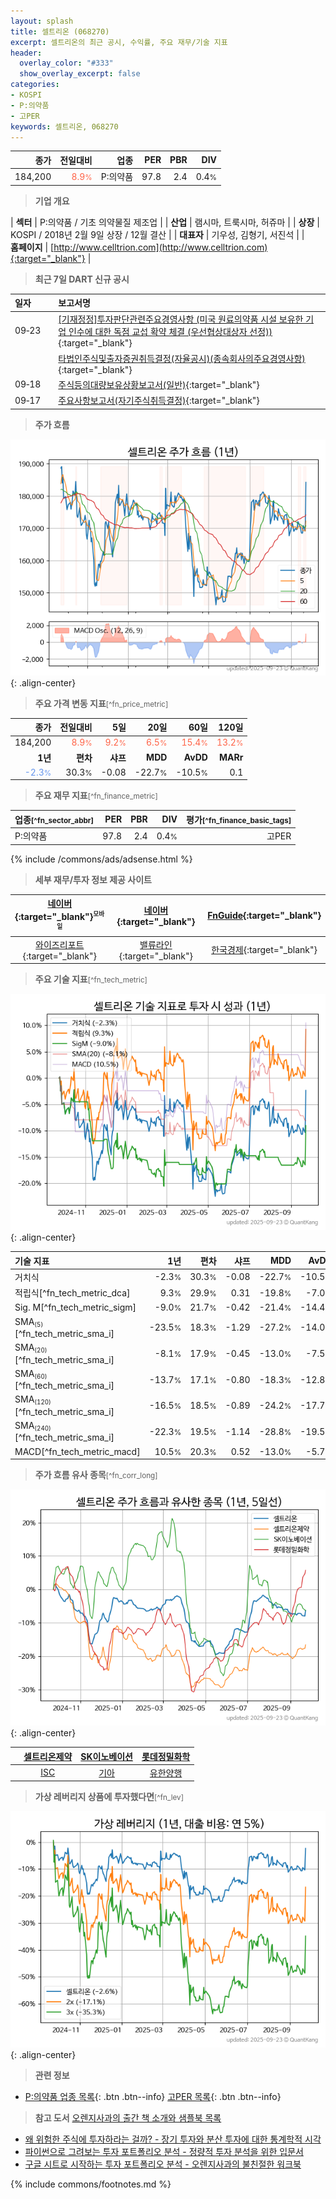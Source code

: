 ```yaml
---
layout: splash
title: 셀트리온 (068270)
excerpt: 셀트리온의 최근 공시, 수익률, 주요 재무/기술 지표
header:
  overlay_color: "#333"
  show_overlay_excerpt: false
categories:
- KOSPI
- P:의약품
- 고PER
keywords: 셀트리온, 068270
---
```


| **종가** | **전일대비** | **업종** | **PER** | **PBR** | **DIV** |
| -------: | -----------: | -------: | ------: | ------: | ------: |
| 184,200 | <span style="color: tomato">8.9<small>%</small></span> | P:의약품 | 97.8 | 2.4 | 0.4<small>%</small> |

<!-- more -->


> **기업 개요**<a id="company"></a>

| <span style="white-space:nowrap;">**섹터**</span> | P:의약품 / 기초 의약물질 제조업 |
| <span style="white-space:nowrap;">**산업**</span> | 램시마, 트룩시마, 허쥬마 |
| <span style="white-space:nowrap;">**상장**</span> | KOSPI / 2018년 2월 9일 상장 / 12월 결산 |
| <span style="white-space:nowrap;">**대표자**</span> | 기우성, 김형기, 서진석 |
| <span style="white-space:nowrap;">**홈페이지**</span> | [http://www.celltrion.com](http://www.celltrion.com){:target="_blank"} |


> **최근 7일 DART 신규 공시**<a id="dart"></a>

| **일자** |      | **보고서명** |
| :------- | :--- | :----------- |
| 09&#x2011;23 | | [[기재정정]투자판단관련주요경영사항              (미국 원료의약품 시설 보유한 기업 인수에 대한 독점 교섭 확약 체결 (우선협상대상자 선정))](https://dart.fss.or.kr/dsaf001/main.do?rcpNo=20250923800076){:target="_blank"} |
|  | | [타법인주식및출자증권취득결정(자율공시)(종속회사의주요경영사항)              ](https://dart.fss.or.kr/dsaf001/main.do?rcpNo=20250923800073){:target="_blank"} |
| 09&#x2011;18 | | [주식등의대량보유상황보고서(일반)](https://dart.fss.or.kr/dsaf001/main.do?rcpNo=20250918000365){:target="_blank"} |
| 09&#x2011;17 | | [주요사항보고서(자기주식취득결정)](https://dart.fss.or.kr/dsaf001/main.do?rcpNo=20250917000073){:target="_blank"} |


> **주가 흐름**<a id="price"></a>

![068270](/stock/images/068270.png){: .align-center}


> **주요 가격 변동 지표**<small>[^fn_price_metric]</small>

| **종가** | **전일대비** | **5일** | **20일** | **60일** | **120일** |
| -------: | -----------: | ------: | -------: | -------: | --------: |
| 184,200 | <span style="color: tomato">8.9<small>%</small></span> | <span style="color: tomato">9.2<small>%</small></span> | <span style="color: tomato">6.5<small>%</small></span> | <span style="color: tomato">15.4<small>%</small></span> | <span style="color: tomato">13.2<small>%</small></span> |
| **1년** | **편차** | **샤프** | **MDD** | **AvDD** | **MARr** |
| <span style="color: cornflowerblue">-2.3<small>%</small></span> | 30.3<small>%</small> | -0.08 | -22.7<small>%</small> | -10.5<small>%</small> | 0.1 |


> **주요 재무 지표**<small>[^fn_finance_metric]</small>

| **업종**<small>[^fn_sector_abbr]</small> | **PER** | **PBR** | **DIV** | **평가**<small>[^fn_finance_basic_tags]</small> |
| :--------------------------------------- | ------: | ------: | ------: | ----------------------------------------------: |
| P:의약품 | 97.8 | 2.4 | 0.4<small>%</small> | 고PER |



{% include /commons/ads/adsense.html %}

> **세부 재무/투자 정보 제공 사이트**

| [네이버](https://m.stock.naver.com/domestic/stock/068270/finance/summary){:target="_blank"}<sup><small>모바일</small></sup> | [네이버](https://finance.naver.com/item/coinfo.naver?code=068270){:target="_blank"} | [FnGuide](https://comp.fnguide.com/SVO2/ASP/SVD_Invest.asp?gicode=A068270&MenuYn=Y){:target="_blank"} |
| :---: | :---: | :---: |
| [와이즈리포트](https://comp.wisereport.co.kr/company/c1040001.aspx?cmp_cd=068270){:target="_blank"} | [밸류라인](https://www.valueline.co.kr/finance/summary/068270){:target="_blank"} | [한국경제](https://markets.hankyung.com/stock/068270/financial-summary){:target="_blank"} |


> **주요 기술 지표**<small>[^fn_tech_metric]</small>


![068270](/stock/images/068270_tech.png){: .align-center}

| **기술 지표** | **1년** | **편차** | **샤프** | **MDD** | **AvDD** |
| :------------ | ------: | -----------: | -------: | ------: | -------: |
| 거치식 | -2.3<small>%</small> | 30.3<small>%</small> | -0.08 | -22.7<small>%</small> | -10.5<small>%</small> |
| 적립식[^fn_tech_metric_dca] | 9.3<small>%</small> | 29.9<small>%</small> | 0.31 | -19.8<small>%</small> | -7.0<small>%</small> |
| Sig. M[^fn_tech_metric_sigm] | -9.0<small>%</small> | 21.7<small>%</small> | -0.42 | -21.4<small>%</small> | -14.4<small>%</small> |
| SMA<small><sub>(5)</sub></small>[^fn_tech_metric_sma_i] | -23.5<small>%</small> | 18.3<small>%</small> | -1.29 | -27.2<small>%</small> | -14.0<small>%</small> |
| SMA<small><sub>(20)</sub></small>[^fn_tech_metric_sma_i] | -8.1<small>%</small> | 17.9<small>%</small> | -0.45 | -13.0<small>%</small> | -7.5<small>%</small> |
| SMA<small><sub>(60)</sub></small>[^fn_tech_metric_sma_i] | -13.7<small>%</small> | 17.1<small>%</small> | -0.80 | -18.3<small>%</small> | -12.8<small>%</small> |
| SMA<small><sub>(120)</sub></small>[^fn_tech_metric_sma_i] | -16.5<small>%</small> | 18.5<small>%</small> | -0.89 | -24.2<small>%</small> | -17.7<small>%</small> |
| SMA<small><sub>(240)</sub></small>[^fn_tech_metric_sma_i] | -22.3<small>%</small> | 19.5<small>%</small> | -1.14 | -28.8<small>%</small> | -19.5<small>%</small> |
| MACD[^fn_tech_metric_macd] | 10.5<small>%</small> | 20.3<small>%</small> | 0.52 | -13.0<small>%</small> | -5.7<small>%</small> |


> **주가 흐름 유사 종목**<a id="corr"></a><small>[^fn_corr_long]</small>

![068270](/stock/images/068270_corr.png){: .align-center}

|       | [셀트리온제약](/068760/) | [SK이노베이션](/096770/) | [롯데정밀화학](/004000/) |
| :---: | :------------------------------------: | :------------------------------------: | :------------------------------------: |
|       | [ISC](/095340/) | [기아](/000270/) | [유한양행](/000100/) |


> **가상 레버리지 상품에 투자했다면**<a id="2x"></a><small>[^fn_lev]</small>

![068270](/stock/images/068270_2x.png){: .align-center}


> **관련 정보**

- [P:의약품 업종 목록](/stats/sector/kospi_업종_의약품_종목/){: .btn .btn--info} [고PER 목록](/fn/fn_high_per/){: .btn .btn--info}

> **참고 도서** [오렌지사과의 출간 책 소개와 샘플북 목록](https://kongdori.tistory.com/691)

- [왜 위험한 주식에 투자하라는 걸까? - 장기 투자와 분산 투자에 대한 통계학적 시각](https://kongdori.tistory.com/421)
- [파이썬으로 그려보는 투자 포트폴리오 분석  - 정량적 투자 분석을 위한 입문서](https://kongdori.tistory.com/643)
- [구글 시트로 시작하는 투자 포트폴리오 분석 - 오렌지사과의 불친절한 워크북](https://kongdori.tistory.com/449)


{% include commons/footnotes.md %}